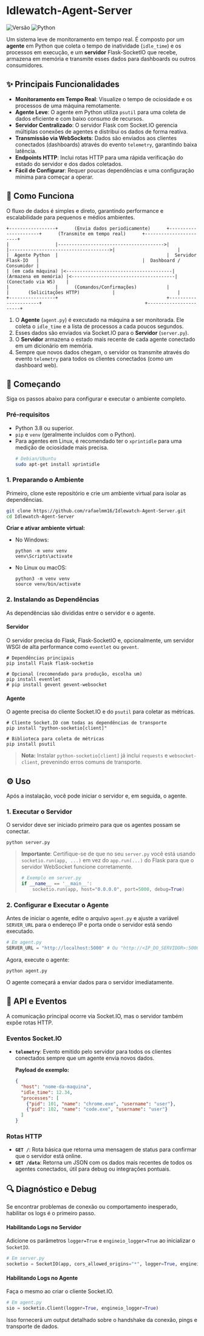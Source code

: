 # Idlewatch-Agent-Server

![Versão](https://img.shields.io/badge/version-1.0.0-blue)
![Python](https://img.shields.io/badge/python-3.8+-blue.svg)

Um sistema leve de monitoramento em tempo real. É composto por um **agente** em Python que coleta o tempo de inatividade (`idle_time`) e os processos em execução, e um **servidor** Flask-SocketIO que recebe, armazena em memória e transmite esses dados para dashboards ou outros consumidores.

## ✨ Principais Funcionalidades

-   **Monitoramento em Tempo Real**: Visualize o tempo de ociosidade e os processos de uma máquina remotamente.
-   **Agente Leve**: O agente em Python utiliza `psutil` para uma coleta de dados eficiente e com baixo consumo de recursos.
-   **Servidor Centralizado**: O servidor Flask com Socket.IO gerencia múltiplas conexões de agentes e distribui os dados de forma reativa.
-   **Transmissão via WebSockets**: Dados são enviados aos clientes conectados (dashboards) através do evento `telemetry`, garantindo baixa latência.
-   **Endpoints HTTP**: Inclui rotas HTTP para uma rápida verificação do estado do servidor e dos dados coletados.
-   **Fácil de Configurar**: Requer poucas dependências e uma configuração mínima para começar a operar.

## 🚀 Como Funciona

O fluxo de dados é simples e direto, garantindo performance e escalabilidade para pequenos e médios ambientes.

```
+-----------------+      (Envia dados periodicamente)      +----------------------+      (Transmite em tempo real)      +-----------------------+
|                 |--------------------------------------->|                      |------------------------------------->|                       |
|  Agente Python  |                                        |  Servidor Flask-IO   |                                      |  Dashboard / Consumidor |
| (em cada máquina) |<---------------------------------------| (Armazena em memória) |<--------------------------------------|   (Conectado via WS)    |
|                 |      (Comandos/Confirmações)           |                      |       (Solicitações HTTP)            |                       |
+-----------------+                                        +----------------------+                                      +-----------------------+
```

1.  O **Agente** (`agent.py`) é executado na máquina a ser monitorada. Ele coleta o `idle_time` e a lista de processos a cada poucos segundos.
2.  Esses dados são enviados via Socket.IO para o **Servidor** (`server.py`).
3.  O **Servidor** armazena o estado mais recente de cada agente conectado em um dicionário em memória.
4.  Sempre que novos dados chegam, o servidor os transmite através do evento `telemetry` para todos os clientes conectados (como um dashboard web).

## 🔧 Começando

Siga os passos abaixo para configurar e executar o ambiente completo.

### Pré-requisitos

-   Python 3.8 ou superior.
-   `pip` e `venv` (geralmente incluídos com o Python).
-   Para agentes em Linux, é recomendado ter o `xprintidle` para uma medição de ociosidade mais precisa.
    ```bash
    # Debian/Ubuntu
    sudo apt-get install xprintidle
    ```

### 1. Preparando o Ambiente

Primeiro, clone este repositório e crie um ambiente virtual para isolar as dependências.

```bash
git clone https://github.com/rafaelmm16/Idlewatch-Agent-Server.git
cd Idlewatch-Agent-Server
```

**Criar e ativar ambiente virtual:**

-   No Windows:
    ```shell
    python -m venv venv
    venv\Scripts\activate
    ```
-   No Linux ou macOS:
    ```shell
    python3 -m venv venv
    source venv/bin/activate
    ```

### 2. Instalando as Dependências

As dependências são divididas entre o servidor e o agente.

#### Servidor

O servidor precisa do Flask, Flask-SocketIO e, opcionalmente, um servidor WSGI de alta performance como `eventlet` ou `gevent`.

```shell
# Dependências principais
pip install Flask flask-socketio

# Opcional (recomendado para produção, escolha um)
pip install eventlet
# pip install gevent gevent-websocket
```

#### Agente

O agente precisa do cliente Socket.IO e do `psutil` para coletar as métricas.

```shell
# Cliente Socket.IO com todas as dependências de transporte
pip install "python-socketio[client]"

# Biblioteca para coleta de métricas
pip install psutil
```

> **Nota:** Instalar `python-socketio[client]` já inclui `requests` e `websocket-client`, prevenindo erros comuns de transporte.

## ⚙️ Uso

Após a instalação, você pode iniciar o servidor e, em seguida, o agente.

### 1. Executar o Servidor

O servidor deve ser iniciado primeiro para que os agentes possam se conectar.

```shell
python server.py
```

> **Importante**: Certifique-se de que no seu `server.py` você está usando `socketio.run(app, ...)` em vez do `app.run(...)` do Flask para que o servidor WebSocket funcione corretamente.
>
> ```python
> # Exemplo em server.py
> if __name__ == '__main__':
>     socketio.run(app, host="0.0.0.0", port=5000, debug=True)
> ```

### 2. Configurar e Executar o Agente

Antes de iniciar o agente, edite o arquivo `agent.py` e ajuste a variável `SERVER_URL` para o endereço IP e porta onde o servidor está sendo executado.

```python
# Em agent.py
SERVER_URL = "http://localhost:5000" # Ou "http://<IP_DO_SERVIDOR>:5000"
```

Agora, execute o agente:

```shell
python agent.py
```

O agente começará a enviar dados para o servidor imediatamente.

## 📡 API e Eventos

A comunicação principal ocorre via Socket.IO, mas o servidor também expõe rotas HTTP.

### Eventos Socket.IO

-   **`telemetry`**: Evento emitido pelo servidor para todos os clientes conectados sempre que um agente envia novos dados.

    **Payload de exemplo:**
    ```json
    {
      "host": "nome-da-maquina",
      "idle_time": 12.34,
      "processes": [
        {"pid": 101, "name": "chrome.exe", "username": "user"},
        {"pid": 102, "name": "code.exe", "username": "user"}
      ]
    }
    ```

### Rotas HTTP

-   **`GET /`**: Rota básica que retorna uma mensagem de status para confirmar que o servidor está online.
-   **`GET /data`**: Retorna um JSON com os dados mais recentes de todos os agentes conectados, útil para debug ou integrações pontuais.

## 🔍 Diagnóstico e Debug

Se encontrar problemas de conexão ou comportamento inesperado, habilitar os logs é o primeiro passo.

#### Habilitando Logs no Servidor

Adicione os parâmetros `logger=True` e `engineio_logger=True` ao inicializar o `SocketIO`.

```python
# Em server.py
socketio = SocketIO(app, cors_allowed_origins="*", logger=True, engineio_logger=True)
```

#### Habilitando Logs no Agente

Faça o mesmo ao criar o cliente Socket.IO.

```python
# Em agent.py
sio = socketio.Client(logger=True, engineio_logger=True)
```

Isso fornecerá um output detalhado sobre o handshake da conexão, pings e transporte de dados.
